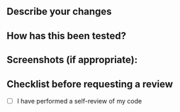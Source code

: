 ## Describe your changes
<!--- Why is this change required? What problem does it solve? -->

## How has this been tested?
<!--- Please describe in detail how you tested your changes. -->

## Screenshots (if appropriate):

## Checklist before requesting a review
- [ ] I have performed a self-review of my code

